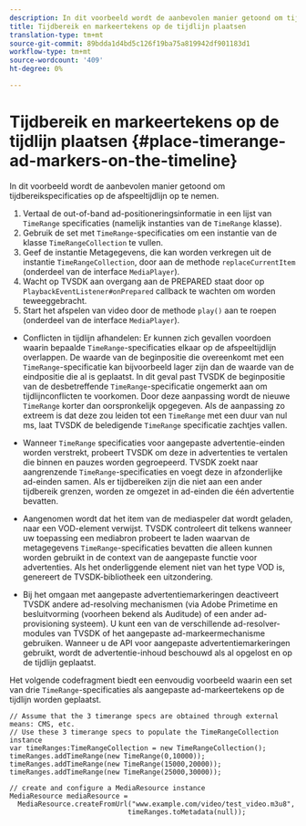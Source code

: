 ```yaml
---
description: In dit voorbeeld wordt de aanbevolen manier getoond om tijdbereikspecificaties op de afspeeltijdlijn op te nemen.
title: Tijdbereik en markeertekens op de tijdlijn plaatsen
translation-type: tm+mt
source-git-commit: 89bdda1d4bd5c126f19ba75a819942df901183d1
workflow-type: tm+mt
source-wordcount: '409'
ht-degree: 0%

---
```



# Tijdbereik en markeertekens op de tijdlijn plaatsen {#place-timerange-ad-markers-on-the-timeline}

In dit voorbeeld wordt de aanbevolen manier getoond om tijdbereikspecificaties op de afspeeltijdlijn op te nemen.

1. Vertaal de out-of-band ad-positioneringsinformatie in een lijst van `TimeRange` specificaties (namelijk instanties van de `TimeRange` klasse).
1. Gebruik de set met `TimeRange`-specificaties om een instantie van de klasse `TimeRangeCollection` te vullen.
1. Geef de instantie Metagegevens, die kan worden verkregen uit de instantie `TimeRangeCollection`, door aan de methode `replaceCurrentItem` (onderdeel van de interface `MediaPlayer`).
1. Wacht op TVSDK aan overgang aan de PREPARED staat door op `PlaybackEventListener#onPrepared` callback te wachten om worden teweeggebracht.
1. Start het afspelen van video door de methode `play()` aan te roepen (onderdeel van de interface `MediaPlayer`).

* Conflicten in tijdlijn afhandelen: Er kunnen zich gevallen voordoen waarin bepaalde `TimeRange`-specificaties elkaar op de afspeeltijdlijn overlappen. De waarde van de beginpositie die overeenkomt met een `TimeRange`-specificatie kan bijvoorbeeld lager zijn dan de waarde van de eindpositie die al is geplaatst. In dit geval past TVSDK de beginpositie van de desbetreffende `TimeRange`-specificatie ongemerkt aan om tijdlijnconflicten te voorkomen. Door deze aanpassing wordt de nieuwe `TimeRange` korter dan oorspronkelijk opgegeven. Als de aanpassing zo extreem is dat deze zou leiden tot een `TimeRange` met een duur van nul ms, laat TVSDK de beledigende `TimeRange` specificatie zachtjes vallen.

* Wanneer `TimeRange` specificaties voor aangepaste advertentie-einden worden verstrekt, probeert TVSDK om deze in advertenties te vertalen die binnen en pauzes worden gegroepeerd. TVSDK zoekt naar aangrenzende `TimeRange`-specificaties en voegt deze in afzonderlijke ad-einden samen. Als er tijdbereiken zijn die niet aan een ander tijdbereik grenzen, worden ze omgezet in ad-einden die één advertentie bevatten.

* Aangenomen wordt dat het item van de mediaspeler dat wordt geladen, naar een VOD-element verwijst. TVSDK controleert dit telkens wanneer uw toepassing een mediabron probeert te laden waarvan de metagegevens `TimeRange`-specificaties bevatten die alleen kunnen worden gebruikt in de context van de aangepaste functie voor advertenties. Als het onderliggende element niet van het type VOD is, genereert de TVSDK-bibliotheek een uitzondering.

* Bij het omgaan met aangepaste advertentiemarkeringen deactiveert TVSDK andere ad-resolving mechanismen (via Adobe Primetime en besluitvorming (voorheen bekend als Auditude) of een ander ad-provisioning systeem). U kunt een van de verschillende ad-resolver-modules van TVSDK of het aangepaste ad-markeermechanisme gebruiken. Wanneer u de API voor aangepaste advertentiemarkeringen gebruikt, wordt de advertentie-inhoud beschouwd als al opgelost en op de tijdlijn geplaatst.

<!--<a id="example_639BD1B66CE74F3DB65ED06CAD23EB09"></a>-->

Het volgende codefragment biedt een eenvoudig voorbeeld waarin een set van drie `TimeRange`-specificaties als aangepaste ad-markeertekens op de tijdlijn worden geplaatst.

```
// Assume that the 3 timerange specs are obtained through external means: CMS, etc. 
// Use these 3 timerange specs to populate the TimeRangeCollection instance 
var timeRanges:TimeRangeCollection = new TimeRangeCollection(); 
timeRanges.addTimeRange(new TimeRange(0,10000)); 
timeRanges.addTimeRange(new TimeRange(15000,20000)); 
timeRanges.addTimeRange(new TimeRange(25000,30000)); 
  
// create and configure a MediaResource instance 
MediaResource mediaResource =  
  MediaResource.createFromUrl("www.example.com/video/test_video.m3u8",  
                             timeRanges.toMetadata(null));
```
